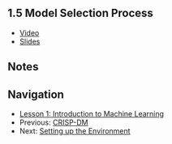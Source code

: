 ## 1.5 Model Selection Process

* [Video](https://drive.google.com/file/d/1NyO0mjqkQQ_rJ0gEm7OGFSxUz0-HxSbk/view)
* [Slides](https://drive.google.com/file/d/11-6sc2aiYxekXJsvkVENVQFzoQDNyw3y/view)


## Notes


## Navigation

* [Lesson 1: Introduction to Machine Learning](../)
* Previous: [CRISP-DM](04-crisp-dm.md)
* Next: [Setting up the Environment](06-environment.md)